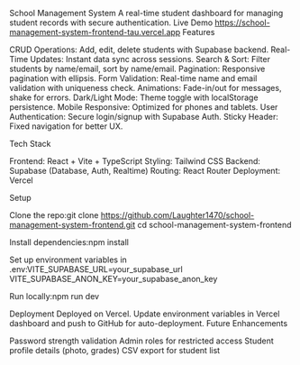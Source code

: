 School Management System
A real-time student dashboard for managing student records with secure authentication.
Live Demo
https://school-management-system-frontend-tau.vercel.app
Features

CRUD Operations: Add, edit, delete students with Supabase backend.
Real-Time Updates: Instant data sync across sessions.
Search & Sort: Filter students by name/email, sort by name/email.
Pagination: Responsive pagination with ellipsis.
Form Validation: Real-time name and email validation with uniqueness check.
Animations: Fade-in/out for messages, shake for errors.
Dark/Light Mode: Theme toggle with localStorage persistence.
Mobile Responsive: Optimized for phones and tablets.
User Authentication: Secure login/signup with Supabase Auth.
Sticky Header: Fixed navigation for better UX.

Tech Stack

Frontend: React + Vite + TypeScript
Styling: Tailwind CSS
Backend: Supabase (Database, Auth, Realtime)
Routing: React Router
Deployment: Vercel

Setup

Clone the repo:git clone https://github.com/Laughter1470/school-management-system-frontend.git
cd school-management-system-frontend


Install dependencies:npm install


Set up environment variables in .env:VITE_SUPABASE_URL=your_supabase_url
VITE_SUPABASE_ANON_KEY=your_supabase_anon_key


Run locally:npm run dev



Deployment
Deployed on Vercel. Update environment variables in Vercel dashboard and push to GitHub for auto-deployment.
Future Enhancements

Password strength validation
Admin roles for restricted access
Student profile details (photo, grades)
CSV export for student list
